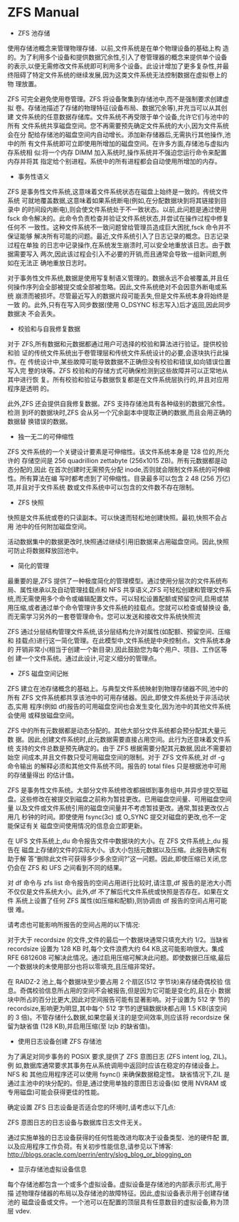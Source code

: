 # ZFS Manual

- ZFS 池存储

使用存储池概念来管理物理存储．以前,文件系统是在单个物理设备的基础上构
造的。为了利用多个设备和提供数据冗余性,引入了卷管理器的概念来提供单个设备
的表示,以便无需修改文件系统即可利用多个设备。此设计增加了更多复杂性,并最
终阻碍了特定文件系统的继续发展,因为这类文件系统无法控制数据在虚拟卷上的物
理放置。

ZFS 可完全避免使用卷管理。ZFS 将设备聚集到存储池中,而不是强制要求创建虚拟
卷。存储池描述了存储的物理特征(设备布局、数据冗余等),并充当可以从其创建
文件系统的任意数据存储库。文件系统不再受限于单个设备,允许它们与池中的所有
文件系统共享磁盘空间。您不再需要预先确定文件系统的大小,因为文件系统会在分
配给存储池的磁盘空间内自动增长。添加新存储器后,无需执行其他操作,池中的所
有文件系统即可立即使用所增加的磁盘空间。在许多方面,存储池与虚拟内存系统相
似:将一个内存 DIMM 加入系统时,操作系统并不强迫您运行命令来配置内存并将其
指定给个别进程。系统中的所有进程都会自动使用所增加的内存。

- 事务性语义

ZFS 是事务性文件系统,这意味着文件系统状态在磁盘上始终是一致的。传统文件系统
可就地覆盖数据,这意味着如果系统断电(例如,在分配数据块到将其链接到目录中
的时间段内断电),则会使文件系统处于不一致状态。以前,此问题是通过使用 fsck
命令解决的。此命令负责检查并验证文件系统状态,并尝试在操作过程中修复任何不
一致性。这种文件系统不一致问题曾给管理员造成巨大困扰,fsck 命令并不保证能够
解决所有可能的问题。最近,文件系统引入了日志记录的概念。日志记录过程在单独
的日志中记录操作,在系统发生崩溃时,可以安全地重放该日志。由于数据需要写入
两次,因此该过程会引入不必要的开销,而且通常会导致一组新问题,例如在无法正
确地重放日志时。

对于事务性文件系统,数据是使用写复制语义管理的。数据永远不会被覆盖,并且任
何操作序列会全部被提交或全部被忽略。因此,文件系统绝对不会因意外断电或系统
崩溃而被损坏。尽管最近写入的数据片段可能丢失,但是文件系统本身将始终是一致
的。此外,只有在写入同步数据(使用 O_DSYNC 标志写入)后才返回,因此同步数据决
不会丢失。

- 校验和与自我修复数据

对于 ZFS,所有数据和元数据都通过用户可选择的校验和算法进行验证。提供校验和验
证的传统文件系统出于卷管理层和传统文件系统设计的必要,会逐块执行此操作。在
传统设计中,某些故障可能导致数据不正确但没有校验和错误,如向错误位置写入完
整的块等。ZFS 校验和的存储方式可确保检测到这些故障并可以正常地从其中进行恢
复。所有校验和验证与数据恢复都是在文件系统层执行的,并且对应用程序是透明
的。

此外,ZFS 还会提供自我修复数据。ZFS 支持存储池具有各种级别的数据冗余性。检测
到坏的数据块时,ZFS 会从另一个冗余副本中提取正确的数据,而且会用正确的数据替
换错误的数据。

- 独一无二的可伸缩性

ZFS 文件系统的一个关键设计要素是可伸缩性。该文件系统本身是 128 位的,所允许的
存储空间是 256 quadrillion zettabyte (256x1015 ZB)。所有元数据都是动态分配的,因此
在首次创建时无需预先分配 inode,否则就会限制文件系统的可伸缩性。所有算法在编
写时都考虑到了可伸缩性。目录最多可以包含 2 48 (256 万亿)项,并且对于文件系统
数或文件系统中可以包含的文件数不存在限制。

- ZFS 快照

快照是文件系统或卷的只读副本。可以快速而轻松地创建快照。最初,快照不会占用
池中的任何附加磁盘空间。

活动数据集中的数据更改时,快照通过继续引用旧数据来占用磁盘空间。因此,快照
可防止将数据释放回池中。

- 简化的管理

最重要的是,ZFS 提供了一种极度简化的管理模型。通过使用分层次的文件系统布
局、属性继承以及自动管理挂载点和 NFS 共享语义,ZFS 可轻松创建和管理文件系
统,而无需使用多个命令或编辑配置文件。可以轻松设置配额或预留空间,启用或禁
用压缩,或者通过单个命令管理许多文件系统的挂载点。您就可以检查或替换设
备,而无需学习另外的一套卷管理命令。您可以发送和接收文件系统快照流

ZFS 通过分层结构管理文件系统,该分层结构允许对属性(如配额、预留空间、压缩和
挂载点)进行这一简化管理。在此模型中,文件系统是中央控制点。文件系统本身的
开销非常小(相当于创建一个新目录),因此鼓励您为每个用户、项目、工作区等创
建一个文件系统。通过此设计,可定义细分的管理点。

- ZFS 磁盘空间记帐

ZFS 建立在池存储概念的基础上。与典型文件系统映射到物理存储器不同,池中的所有
ZFS 文件系统都共享该池中的可用存储器。因此,即使文件系统处于非活动状态,实用
程序(例如 df)报告的可用磁盘空间也会发生变化,因为池中的其他文件系统会使用
或释放磁盘空间。

ZFS 中的所有元数据都是动态分配的。其他大部分文件系统都会预分配其大量元数
据。因此,创建文件系统时,此元数据需要直接占用空间。此行为还意味着文件系统
支持的文件总数是预先确定的。由于 ZFS 根据需要分配其元数据,因此不需要初始空
间成本,并且文件数只受可用磁盘空间的限制。对于 ZFS 文件系统,对 df -g 命令输出
的解释必须和其他文件系统不同。报告的 total files 只是根据池中可用的存储量得出
的估计值。

ZFS 是事务性文件系统。大部分文件系统修改都捆绑到事务组中,并异步提交至磁
盘。这些修改在被提交到磁盘之前称为暂挂更改。已用磁盘空间量、可用磁盘空间量
以及文件或文件系统引用的磁盘空间量并不考虑暂挂更改。通常,暂挂更改仅占用几
秒钟的时间。即使使用 fsync(3c) 或 O_SYNC 提交对磁盘的更改,也不一定能保证有关
磁盘空间使用情况的信息会立即更新。

在 UFS 文件系统上,du 命令报告文件中数据块的大小。在 ZFS 文件系统上,du 报告在
磁盘上存储的文件的实际大小。该大小包括元数据以及压缩。此报告确实有助于解
答“删除此文件可获得多少多余空间?”这一问题。因此,即使压缩已关闭,您仍会在
ZFS 和 UFS 之间看到不同的结果。

对 df 命令与 zfs list 命令报告的空间占用进行比较时,请注意,df 报告的是池大小而
不仅仅是文件系统大小。此外,df 不了解后代文件系统或快照是否存在。如果在文件
系统上设置了任何 ZFS 属性(如压缩和配额),则协调由 df 报告的空间占用可能很
难。

请考虑也可能影响所报告的空间占用的以下情况:

对于大于 recordsize 的文件,文件的最后一个数据块通常只填充大约 1/2。当缺省
recordsize 设置为 128 KB 时,每个文件浪费大约 64 KB,这可能影响很大。集成
RFE 6812608 可解决此情况。通过启用压缩可解决此问题。即使数据已压缩,最后
一个数据块的未使用部分也将以零填充,且压缩非常好。

在 RAIDZ-2 池上,每个数据块至少要占用 2 个扇区(512 字节块)来存储奇偶校验
信息。奇偶校验信息所占用的空间不会被报告,但是因为它可能是变化的,且在小
数据块中所占的百分比更大,因此对空间报告可能有显著影响。对于设置为 512 字
节的 recordsize,影响更为明显,其中每个 512 字节的逻辑数据块都占用 1.5
KB(该空间的 3 倍)。不管存储什么数据,如果您最关注的是空间效率,则应该将
recordsize 保留为缺省值 (128 KB),并启用压缩(至 lzjb 的缺省值)。

- 使用日志设备创建 ZFS 存储池

为了满足对同步事务的 POSIX 要求,提供了 ZFS 意图日志 (ZFS intent log, ZIL)。例
如,数据库通常要求其事务在从系统调用中返回时应该在稳定的存储设备上。NFS 和
其他应用程序还可以使用 fsync() 来确保数据稳定性。
缺省情况下,ZIL 是通过主池中的块分配的。但是,通过使用单独的意图日志设备(如
使用 NVRAM 或专用磁盘)可能会获得更佳的性能。

确定设置 ZFS 日志设备是否适合您的环境时,请考虑以下几点:

ZFS 意图日志的日志设备与数据库日志文件无关。

通过实施单独的日志设备获得的任何性能改进均取决于设备类型、池的硬件配
置,以及应用程序工作负荷。有关初步性能信息,请参见以下博客:
http://blogs.oracle.com/perrin/entry/slog_blog_or_blogging_on


- 显示存储池虚拟设备信息

每个存储池都包含一个或多个虚拟设备。虚拟设备是存储池的内部表示形式,用于描
述物理存储器的布局以及存储池的故障特征。因此,虚拟设备表示用于创建存储池的
磁盘设备或文件。一个池可以在配置的顶层具有任意数目的虚拟设备,称为顶层
vdev.

